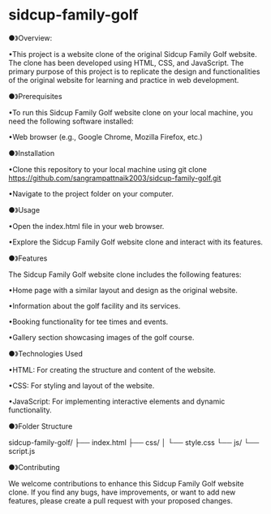 # sidcup-family-golf

●》Overview:

•This project is a website clone of the original Sidcup Family Golf website. The clone has been developed using HTML, CSS, and JavaScript. The primary purpose of this project is to replicate the design and functionalities of the original website for learning and practice in web development.

●》Prerequisites

•To run this Sidcup Family Golf website clone on your local machine, you need the following software installed:

•Web browser (e.g., Google Chrome, Mozilla Firefox, etc.)

●》Installation

•Clone this repository to your local machine using git clone https://github.com/sangrampattnaik2003/sidcup-family-golf.git

•Navigate to the project folder on your computer.

●》Usage

•Open the index.html file in your web browser.

•Explore the Sidcup Family Golf website clone and interact with its features.

●》Features

The Sidcup Family Golf website clone includes the following features:

•Home page with a similar layout and design as the original website.

•Information about the golf facility and its services.

•Booking functionality for tee times and events.

•Gallery section showcasing images of the golf course. 

●》Technologies Used

•HTML: For creating the structure and content of the website.

•CSS: For styling and layout of the website.

•JavaScript: For implementing interactive elements and dynamic functionality.

●》Folder Structure

sidcup-family-golf/
  ├── index.html
  ├── css/
  │    └── style.css
  └── js/
       └── script.js

●》Contributing

We welcome contributions to enhance this Sidcup Family Golf website clone. If you find any bugs, have improvements, or want to add new features, please create a pull request with your proposed changes.       


